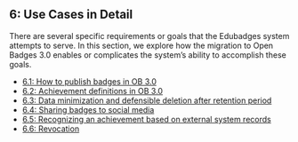 6: Use Cases in Detail
-------------------

There are several specific requirements or goals that the Edubadges system attempts to serve. In this section, we explore how the migration to Open Badges 3.0 enables or complicates the system’s ability to accomplish these goals.

* [6.1: How to publish badges in OB 3.0](61-how-to-publish-badges-in-ob3.md)
* [6.2: Achievement definitions in OB 3.0](62-achievement-definitions-in-ob3.md)
* [6.3: Data minimization and defensible deletion after retention period](63-data-minimization-and-defensible-deletion-after-retention-period.md)
* [6.4: Sharing badges to social media](64-sharing-badges-to-social-media.md)
* [6.5: Recognizing an achievement based on external system records](65-recognizing-an-achievement-based-on-external-system-records.md)
* [6.6: Revocation](66-revocation.md)
